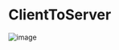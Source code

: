 # ClientToServer

![image](https://github.com/user-attachments/assets/7af16059-5199-44e4-9a03-d84c45fe25e4)
